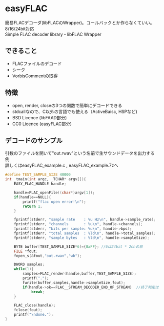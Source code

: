# easyFLAC
簡易FLACデコーダ(libFLACのWrapper)。コールバックとか作らなくていい。8/16/24bit対応  
Simple FLAC decoder library - libFLAC Wrapper

## できること
+ FLACファイルのデコード
+ シーク
+ VorbisCommentの取得
 
 ## 特徴
 + open, render, closeの3つの関数で簡単にデコードできる
 + stdcallなので、C以外の言語でも使える（ActiveBaisc, HSPなど)
 + BSD Licence (libFAAD部分)
 + CC0 Licence (easyFLAC部分)
 
## デコードのサンプル
引数のファイルを開いて"out.rwav"という名前で生サウンドデータを出力する例  
詳しくはeasyFLAC_example.c , easyFLAC_example.7zへ
```c
#define TEST_SAMPLE_SIZE 40000
int _tmain(int argc, _TCHAR* argv[]){
	EASY_FLAC_HANDLE handle;

	handle=FLAC_openFile((char*)argv[1]);
	if(handle==NULL){
		printf("flac open error!\n");
		return 1;
	}

	fprintf(stderr, "sample rate    : %u Hz\n", handle->sample_rate);
	fprintf(stderr, "channels       : %u\n", handle->channels);
	fprintf(stderr, "bits per sample: %u\n", handle->bps);
	fprintf(stderr, "total samples  : %ld\n", handle->total_samples);
	fprintf(stderr, "sample bytes   : %ld\n", handle->sampleSize);

	BYTE buffer[TEST_SAMPLE_SIZE*6]={0xFF};	//6は24bit * 2chの意
 	FILE *fout;
	fopen_s(&fout,"out.rwav","wb");

	DWORD samples;
	while(1){
		samples=FLAC_render(handle,buffer,TEST_SAMPLE_SIZE);
		printf(".");
		fwrite(buffer,samples,handle->sampleSize,fout);
		if(handle->ok==FLAC__STREAM_DECODER_END_OF_STREAM)  //終了判定はこのようにする
  		    break;
	}	
	
	FLAC_close(handle);
	fclose(fout);
	printf("\ndone.");
}
```
  
